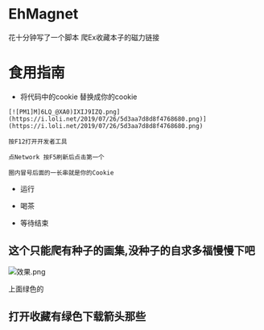 # EhMagnet

花十分钟写了一个脚本 爬Ex收藏本子的磁力链接

# 食用指南
 - 将代码中的cookie 替换成你的cookie
 
 ```
 [![PM1]M]6LQ_@XA0)IXIJ9IZQ.png](https://i.loli.net/2019/07/26/5d3aa7d8d8f4768680.png)](https://i.loli.net/2019/07/26/5d3aa7d8d8f4768680.png)

按F12打开开发者工具

点Network 按F5刷新后点击第一个

圈内冒号后面的一长串就是你的Cookie
```
 - 运行

 - 喝茶

 - 等待结束

## 这个只能爬有种子的画集,没种子的自求多福慢慢下吧
![效果.png](https://i.loli.net/2019/07/26/5d3aa75a4547f50374.png)

上面绿色的
## 打开收藏有绿色下载箭头那些
